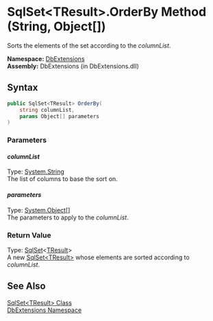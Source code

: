SqlSet&lt;TResult>.OrderBy Method (String, Object[])
====================================================
Sorts the elements of the set according to the *columnList*.

**Namespace:** [DbExtensions][1]  
**Assembly:** DbExtensions (in DbExtensions.dll)

Syntax
------

```csharp
public SqlSet<TResult> OrderBy(
	string columnList,
	params Object[] parameters
)
```

### Parameters

#### *columnList*
Type: [System.String][2]  
The list of columns to base the sort on.

#### *parameters*
Type: [System.Object][3][]  
The parameters to apply to the *columnList*.

### Return Value
Type: [SqlSet][4]&lt;[TResult][4]>  
A new [SqlSet&lt;TResult>][4] whose elements are sorted according to *columnList*.

See Also
--------
[SqlSet&lt;TResult> Class][4]  
[DbExtensions Namespace][1]  

[1]: ../README.md
[2]: http://msdn.microsoft.com/en-us/library/s1wwdcbf
[3]: http://msdn.microsoft.com/en-us/library/e5kfa45b
[4]: README.md
